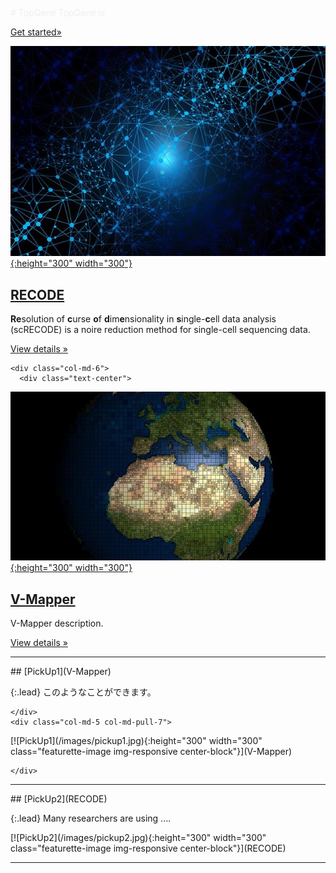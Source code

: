 ---
---
<!-- Main jumbotron for a primary marketing message or call to action -->
<div class="jumbotron" style="background-image: url(images/jumbotron.jpg); background-position: center; background-repeat: no-repeat; color: #ecf0f1;"> <!--; -->
  <div class="container">
    <div class="text-center">
<div markdown="1">
# TopGene
TopGene is 
</div>
      <p><a class="btn btn-primary btn-lg" href="{{ site.baseurl }}/docs/introduction" role="button">Get started&raquo;</a></p>
    </div>
  </div>
</div>

<div class="container">
  <!-- Example row of columns -->
  <div class="row">    
    <div class="col-md-6">
      <div class="text-center">
<div markdown="1">

[![RECODE](/images/recode.jpg){:height="300" width="300"}](RECODE)
        
## [RECODE](RECODE)
**Re**solution of **c**urse **o**f **d**im**e**nsionality in **s**ingle-**c**ell data analysis (scRECODE) is a noire reduction method for single-cell sequencing data. 

</div>
        <p><a class="btn btn-default" href="{{ site.baseurl }}/RECODE" role="button">View details &raquo;</a></p>
      </div>
    </div>


    <div class="col-md-6">
      <div class="text-center">
<div markdown="1">

[![V-Mapper](/images/vmapper.jpg){:height="300" width="300"}](V-Mapper)

## [V-Mapper](V-Mapper)

V-Mapper description.

</div>
        <p><a class="btn btn-default" href="{{ site.baseurl }}/V-Mapper" role="button">View details &raquo;</a></p>        
      </div>
    </div>
  </div>
  
  <!-- START THE FEATURETTES -->
  
  <hr class="featurette-divider">
  
  <div class="row featurette">
    <div class="col-md-7 col-md-push-5">

<div markdown="1">
## [PickUp1](V-Mapper)

{:.lead}
このようなことができます。

</div>

    </div>
    <div class="col-md-5 col-md-pull-7">

<div markdown="1">
[![PickUp1](/images/pickup1.jpg){:height="300" width="300" class="featurette-image img-responsive center-block"}](V-Mapper)
</div>

    </div>
  </div>

  
  
  <hr class="featurette-divider">
  
  <div class="row featurette">
    <div class="col-md-7">
<div markdown="1">
## [PickUp2](RECODE)

{:.lead}
Many researchers are using .... 

</div>
    </div>
    <div class="col-md-5">
<div markdown="1">
[![PickUp2](/images/pickup2.jpg){:height="300" width="300" class="featurette-image img-responsive center-block"}](RECODE)
</div>
    </div>
  </div>
  
  
  <hr class="featurette-divider">
  
</div>
  
